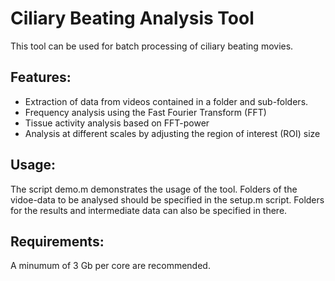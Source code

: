 Ciliary Beating Analysis Tool
=============================

This tool can be used for batch processing of ciliary beating movies. 

## Features: 

- Extraction of data from videos contained in a folder and sub-folders.
- Frequency analysis using the Fast Fourier Transform (FFT)
- Tissue activity analysis based on FFT-power
- Analysis at different scales by adjusting the region of interest (ROI) size 

## Usage:

The script demo.m demonstrates the usage of the tool. Folders of the vidoe-data to be analysed should be specified in the setup.m script. Folders for the results and intermediate data can also be specified in there.   

## Requirements:

A minumum of 3 Gb per core are recommended.

